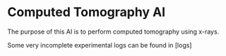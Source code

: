 # Computed Tomography AI

The purpose of this AI is to perform computed tomography using x-rays.

Some very incomplete experimental logs can be found in [logs]
